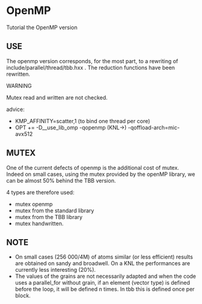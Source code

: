 # OpenMP

Tutorial the OpenMP version

## USE

The openmp version corresponds, for the most part, to a rewriting of include/parallel/thread/tbb.hxx . 
The reduction functions have been rewritten. 

WARNING 

Mutex read and written are not checked.

advice:
   - KMP_AFFINITY=scatter,1 (to bind one thread per core)
   - OPT += -D__use_lib_omp -qopenmp (KNL->) -qoffload-arch=mic-avx512 

## MUTEX

One of the current defects of openmp is the additional cost of mutex. Indeed on small cases, using the mutex provided by the openMP library, we can be almost 50% behind the TBB version.

4 types are therefore used: 

  - mutex openmp
  - mutex from the standard library
  - mutex from the TBB library
  - mutex handwritten.

## NOTE

 - On small cases (256 000/4M) of atoms similar (or less efficient) results are obtained on sandy and broadwell. On a KNL the performances are currently less interesting (20%).
 - The values of the grains are not necessarily adapted and when the code uses a parallel_for without grain, if an element (vector type) is defined before the loop, it will be defined n times. In tbb this is defined once per block.  




